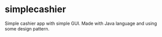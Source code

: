 # simplecashier
Simple cashier app with simple GUI. Made with Java language and using some design pattern. 
